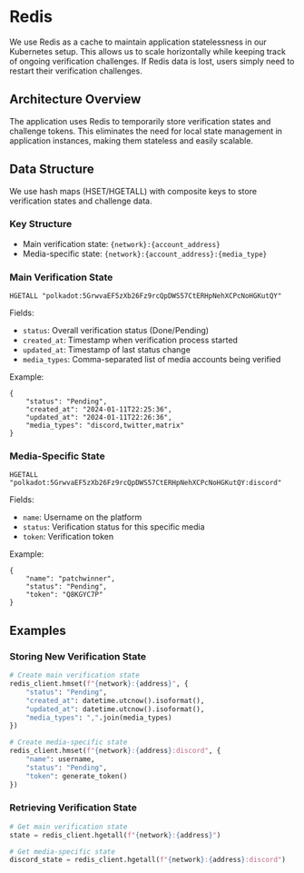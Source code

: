 # Redis

We use Redis as a cache to maintain application statelessness in our Kubernetes
setup. This allows us to scale horizontally while keeping track of ongoing
verification challenges. If Redis data is lost, users simply need to restart
their verification challenges.

## Architecture Overview

The application uses Redis to temporarily store verification states and
challenge tokens. This eliminates the need for local state management in
application instances, making them stateless and easily scalable.

## Data Structure

We use hash maps (HSET/HGETALL) with composite keys to store verification states
and challenge data.

### Key Structure

- Main verification state: `{network}:{account_address}`
- Media-specific state: `{network}:{account_address}:{media_type}`

### Main Verification State

```redis
HGETALL "polkadot:5GrwvaEF5zXb26Fz9rcQpDWS57CtERHpNehXCPcNoHGKutQY"
```

Fields:
- `status`: Overall verification status (Done/Pending)
- `created_at`: Timestamp when verification process started
- `updated_at`: Timestamp of last status change
- `media_types`: Comma-separated list of media accounts being verified

Example:
```redis
{
    "status": "Pending",
    "created_at": "2024-01-11T22:25:36",
    "updated_at": "2024-01-11T22:26:36",
    "media_types": "discord,twitter,matrix"
}
```

### Media-Specific State

```redis
HGETALL "polkadot:5GrwvaEF5zXb26Fz9rcQpDWS57CtERHpNehXCPcNoHGKutQY:discord"
```

Fields:
- `name`: Username on the platform
- `status`: Verification status for this specific media
- `token`: Verification token

Example:
```redis
{
    "name": "patchwinner",
    "status": "Pending",
    "token": "Q8KGYC7P"
}
```

## Examples

### Storing New Verification State

```python
# Create main verification state
redis_client.hmset(f"{network}:{address}", {
    "status": "Pending",
    "created_at": datetime.utcnow().isoformat(),
    "updated_at": datetime.utcnow().isoformat(),
    "media_types": ",".join(media_types)
})

# Create media-specific state
redis_client.hmset(f"{network}:{address}:discord", {
    "name": username,
    "status": "Pending",
    "token": generate_token()
})
```

### Retrieving Verification State

```python
# Get main verification state
state = redis_client.hgetall(f"{network}:{address}")

# Get media-specific state
discord_state = redis_client.hgetall(f"{network}:{address}:discord")
```
